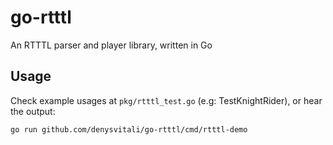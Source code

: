 # go-rtttl

An RTTTL parser and player library, written in Go


## Usage

Check example usages at `pkg/rtttl_test.go` (e.g: TestKnightRider), or
hear the output:

```bash
go run github.com/denysvitali/go-rtttl/cmd/rtttl-demo
```
